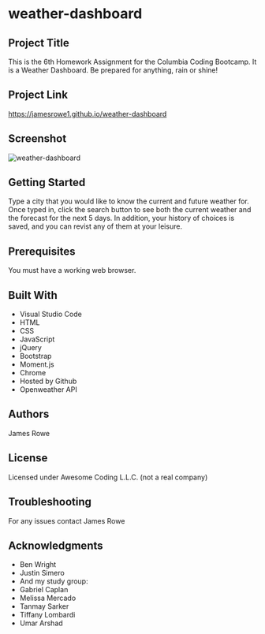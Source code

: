 # weather-dashboard

## Project Title

This is the 6th Homework Assignment for the Columbia Coding Bootcamp. It is a Weather Dashboard. Be prepared for anything, rain or shine!

## Project Link

https://jamesrowe1.github.io/weather-dashboard

## Screenshot

![weather-dashboard](Assets/weatherdash.jpg)

## Getting Started

Type a city that you would like to know the current and future weather for. Once typed in, click the search button to see both the current weather and the forecast for the next 5 days. In addition, your history of choices is saved, and you can revist any of them at your leisure.

## Prerequisites

You must have a working web browser.

## Built With

- Visual Studio Code
- HTML
- CSS
- JavaScript
- jQuery
- Bootstrap
- Moment.js
- Chrome
- Hosted by Github
- Openweather API

## Authors

James Rowe

## License

Licensed under Awesome Coding L.L.C. (not a real company)

## Troubleshooting

For any issues contact James Rowe

## Acknowledgments

- Ben Wright
- Justin Simero
- And my study group:
- Gabriel Caplan
- Melissa Mercado
- Tanmay Sarker
- Tiffany Lombardi
- Umar Arshad
